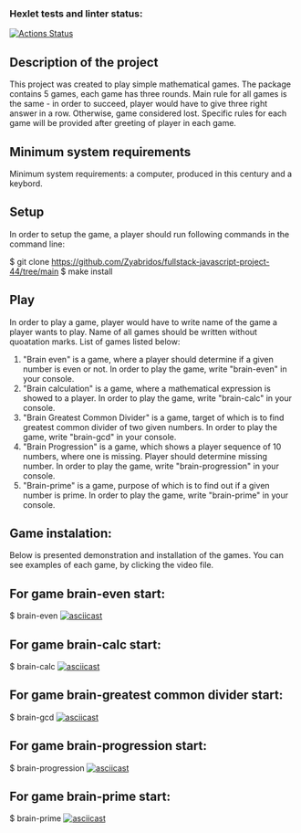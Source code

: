 ### Hexlet tests and linter status:
[![Actions Status](https://github.com/Zyabridos/fullstack-javascript-project-44/workflows/hexlet-check/badge.svg)](https://github.com/Zyabridos/fullstack-javascript-project-44/actions)

## Description of the project
This project was created to play simple mathematical games. The package contains 5 games, each game has three rounds. Main rule for all games is the same - in order to succeed, player would have to give three right answer in a row. Otherwise, game considered lost. Specific rules for each game will be provided after greeting of player in each game.
## Minimum system requirements
Minimum system requirements: a computer, produced in this century and a keybord.
## Setup
In order to setup the game, a player should run following commands in the command line:
 
$ git clone https://github.com/Zyabridos/fullstack-javascript-project-44/tree/main
$ make install

## Play
In order to play a game, player would have to write name of the game a player wants to play. Name of all games should be written without quoatation marks. List of games listed below:
  1. "Brain even" is a game, where a player should determine if a given number is even or not. In order to play the game, write "brain-even" in your console.
  2. "Brain calculation" is a game, where a mathematical expression is showed to a player. In order to play the game, write "brain-calc" in your console. 
  3. "Brain Greatest Common Divider" is a game, target of which is to find greatest common divider of two given numbers. In order to play the game, write "brain-gcd" in your console. 
  4. "Brain Progression" is a game, which shows a player sequence of 10 numbers, where one is missing. Player should determine missing number. In order to play the game, write "brain-progression" in your console. 
  5. "Brain-prime" is a game, purpose of which is to find out if a given number is prime. In order to play the game, write "brain-prime" in your console. 
## Game instalation:
Below is presented demonstration and installation of the games. You can see examples of each game, by clicking the video file.
## For game brain-even start:
$ brain-even
[![asciicast](https://asciinema.org/a/WdCdiVgZQgvj3rMaoQfEdvq7W.svg)](https://asciinema.org/a/WdCdiVgZQgvj3rMaoQfEdvq7W)
## For game brain-calc start:
$ brain-calc
[![asciicast](https://asciinema.org/a/1dNup5l5jsFWU4V4XQIRRkLsv.svg)](https://asciinema.org/a/1dNup5l5jsFWU4V4XQIRRkLsv)
## For game brain-greatest common divider start:
$ brain-gcd
[![asciicast](https://asciinema.org/a/lDZCkFm95xoSJsdz5hvpZrNlY.svg)](https://asciinema.org/a/lDZCkFm95xoSJsdz5hvpZrNlY)
## For game brain-progression start:
$ brain-progression
[![asciicast](https://asciinema.org/a/dHFvhHCTO4Q283Qx4HIrAtb5N.svg)](https://asciinema.org/a/dHFvhHCTO4Q283Qx4HIrAtb5N)
## For game brain-prime start:
$ brain-prime
[![asciicast](https://asciinema.org/a/FvBaYqpt4ghOcqnoRRFR3Ck8R.svg)](https://asciinema.org/a/FvBaYqpt4ghOcqnoRRFR3Ck8R)